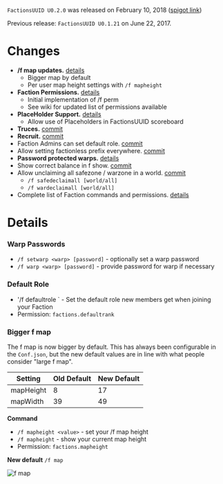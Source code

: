 `FactionsUUID U0.2.0` was released on February 10, 2018 ([spigot link](https://www.spigotmc.org/resources/factionsuuid.1035/update?update=211156))

Previous release: `FactionsUUID U0.1.21` on June 22, 2017.

# Changes
* **/f map updates.** [details](https://github.com/drtshock/Factions/wiki/_new#bigger-f-map)
  * Bigger map by default
  * Per user map height settings with `/f mapheight`
* **Faction Permissions.** [details](https://github.com/drtshock/Factions/wiki/f-perm)
  * Initial implementation of /f perm
  * See wiki for updated list of permissions available
* **PlaceHolder Support.** [details](https://github.com/drtshock/Factions/wiki/Placeholders)
  * Allow use of Placeholders in FactionsUUID scoreboard
* **Truces.** [commit](https://github.com/drtshock/Factions/commit/7a4ddc6855b58b8949e43cb0b4d57aab552d484e)
* **Recruit.** [commit](https://github.com/drtshock/Factions/commit/4db185e3ee757be2bea410f6e3164737c612bfc1)
* Faction Admins can set default role. [commit](https://github.com/drtshock/Factions/commit/f6bd156f8966424b6b2f4cad5b68f791c8741a95)
* Allow setting factionless prefix everywhere.
 [commit](https://github.com/drtshock/Factions/commit/8fee985e99ae08e09163111c2784a4d464c89b1d)
* **Password protected warps.** [details](https://github.com/drtshock/Factions/wiki/_new#warp-passwords)
* Show correct balance in f show. [commit](https://github.com/drtshock/Factions/commit/9ed7603e38561b4470709207317d46b902d0469c)
* Allow unclaiming all safezone / warzone in a world. [commit](https://github.com/drtshock/Factions/commit/08c099574129a4b5746e7ed3ac2a945a286ff6d1)
  * `/f safedeclaimall [world/all]`
  * `/f wardeclaimall [world/all]`
* Complete list of Faction commands and permissions. [details](https://github.com/drtshock/Factions/wiki/Commands)


# Details

### Warp Passwords
* `/f setwarp <warp> [password]` - optionally set a warp password
* `/f warp <warp> [password]` - provide password for warp if necessary

### Default Role
* '/f defaultrole <role>` - Set the default role new members get when joining your Faction
* Permission: `factions.defaultrank`

### Bigger f map
The f map is now bigger by default. This has always been configurable in the `Conf.json`, but the new default values are in line with what people consider "large f map".

Setting | Old Default | New Default
--- | --- | ---
mapHeight | 8 | 17
mapWidth | 39 | 49

**Command**
* `/f mapheight <value>` - set your /f map height
* `/f mapheight` - show your current map height
* Permission: `factions.mapheight`

**New default** `/f map`

![f map](https://i.imgur.com/aBmoXSq.png)
